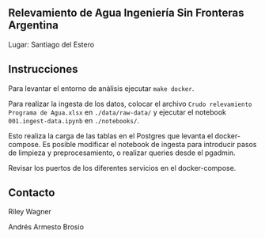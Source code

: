 
## Relevamiento de Agua Ingeniería Sin Fronteras Argentina

Lugar: Santiago del Estero


## Instrucciones

Para levantar el entorno de análisis ejecutar `make docker`.

Para realizar la ingesta de los datos, colocar el archivo `Crudo relevamiento Programa de Agua.xlsx` en `./data/raw-data/` y ejecutar el notebook `001.ingest-data.ipynb` en `./notebooks/`.

Esto realiza la carga de las tablas en el Postgres que levanta el docker-compose. Es posible modificar el notebook de ingesta para introducir pasos de limpieza y preprocesamiento, o realizar queries desde el pgadmin.

Revisar los puertos de los diferentes servicios en el docker-compose.

## Contacto

Riley Wagner

Andrés Armesto Brosio
